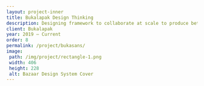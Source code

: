 ```yaml
---
layout: project-inner
title: Bukalapak Design Thinking
description: Designing framework to collaborate at scale to produce better outcome
client: Bukalapak
year: 2019 — Current
order: 8
permalink: /project/bukasans/
image:
 path: /img/project/rectangle-1.png
 width: 406
 height: 228
 alt: Bazaar Design System Cover
---
```


